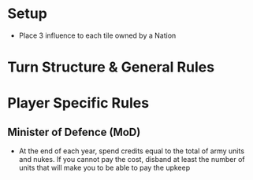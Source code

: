 # Setup
- Place 3 influence to each tile owned by a Nation

# Turn Structure & General Rules

# Player Specific Rules
## Minister of Defence (MoD)
- At the end of each year, spend credits equal to the total of army units and nukes. If you cannot pay the cost, disband at least the number of units that will make you to be able to pay the upkeep